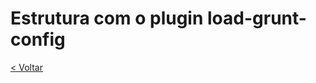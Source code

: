 # Estrutura com o plugin load-grunt-config

[< Voltar](https://github.com/knowledge-solutions/knowledge-gruntjs/blob/master/README.md)